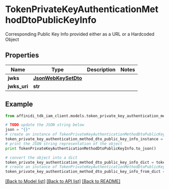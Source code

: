 # TokenPrivateKeyAuthenticationMethodDtoPublicKeyInfo

Corresponding Public Key Info provided either as a URL or a Hardcoded Object

## Properties

| Name         | Type                                        | Description | Notes |
| ------------ | ------------------------------------------- | ----------- | ----- |
| **jwks**     | [**JsonWebKeySetDto**](JsonWebKeySetDto.md) |             |
| **jwks_uri** | **str**                                     |             |

## Example

```python
from affinidi_tdk_iam_client.models.token_private_key_authentication_method_dto_public_key_info import TokenPrivateKeyAuthenticationMethodDtoPublicKeyInfo

# TODO update the JSON string below
json = "{}"
# create an instance of TokenPrivateKeyAuthenticationMethodDtoPublicKeyInfo from a JSON string
token_private_key_authentication_method_dto_public_key_info_instance = TokenPrivateKeyAuthenticationMethodDtoPublicKeyInfo.from_json(json)
# print the JSON string representation of the object
print TokenPrivateKeyAuthenticationMethodDtoPublicKeyInfo.to_json()

# convert the object into a dict
token_private_key_authentication_method_dto_public_key_info_dict = token_private_key_authentication_method_dto_public_key_info_instance.to_dict()
# create an instance of TokenPrivateKeyAuthenticationMethodDtoPublicKeyInfo from a dict
token_private_key_authentication_method_dto_public_key_info_from_dict = TokenPrivateKeyAuthenticationMethodDtoPublicKeyInfo.from_dict(token_private_key_authentication_method_dto_public_key_info_dict)
```

[[Back to Model list]](../README.md#documentation-for-models) [[Back to API list]](../README.md#documentation-for-api-endpoints) [[Back to README]](../README.md)
